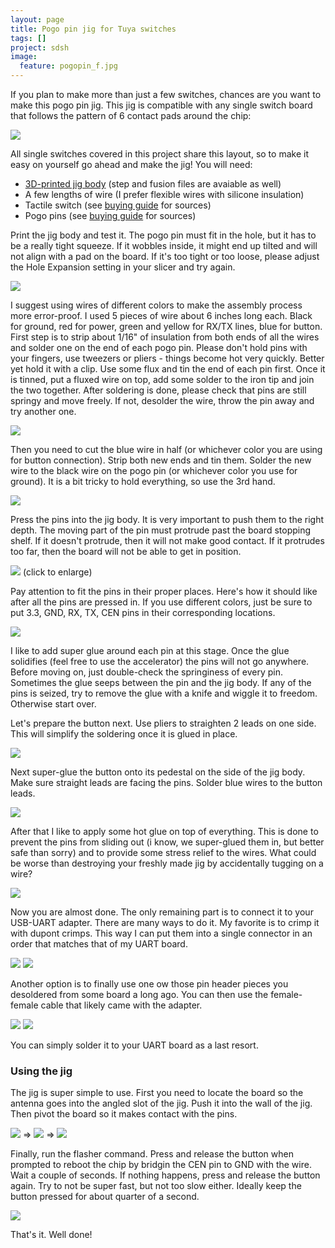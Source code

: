 ```yaml
---
layout: page
title: Pogo pin jig for Tuya switches
tags: []
project: sdsh
image:
  feature: pogopin_f.jpg
---
```


If you plan to make more than just a few switches, chances are you want to make this pogo pin jig. This jig is compatible with any single switch board that follows the pattern of 6 contact pads around the chip:

![](/images/pogo/pattern.jpg)

All single switches covered in this project share this layout, so to make it easy on yourself go ahead and make the jig! You will need:
- [3D-printed jig body](https://github.com/ScramblerUSA/SimpleDiySmarthome/blob/main/3DModels/TuyaPogoPinJig.stl) (step and fusion files are avaiable as well)
- A few lengths of wire (I prefer flexible wires with silicone insulation)
- Tactile switch (see [buying guide](/sdsh/buycomponents/) for sources)
- Pogo pins (see [buying guide](/sdsh/buycomponents/) for sources)

Print the jig body and test it. The pogo pin must fit in the hole, but it has to be a really tight squeeze.
If it wobbles inside, it might end up tilted and will not align with a pad on the board.
If it's too tight or too loose, please adjust the Hole Expansion setting in your slicer and try again.

![](/images/pogo/parts.jpg)

I suggest using wires of different colors to make the assembly process more error-proof. I used 5 pieces of wire about 6 inches long each. Black for ground, red for power, green and yellow for RX/TX lines, blue for button.
First step is to strip about 1/16" of insulation from both ends of all the wires and solder one on the end of each pogo pin.
Please don't hold pins with your fingers, use tweezers or pliers - things become hot very quickly. Better yet hold it with a clip.
Use some flux and tin the end of each pin first. Once it is tinned, put a fluxed wire on top, add some solder to the iron tip and join the two together.
After soldering is done, please check that pins are still springy and move freely. If not, desolder the wire, throw the pin away and try another one.

![](/images/pogo/step1.jpg)

Then you need to cut the blue wire in half (or whichever color you are using for button connection). Strip both new ends and tin them. Solder the new wire to the black wire on the pogo pin (or whichever color you use for ground). It is a bit tricky to hold everything, so use the 3rd hand.

![](/images/pogo/step2.jpg)

Press the pins into the jig body. It is very important to push them to the right depth. The moving part of the pin must protrude past the board stopping shelf.
If it doesn't protrude, then it will not make good contact. If it protrudes too far, then the board will not be able to get in position.

[![](/images/pogo/step3.jpg)](/images/pogo/step3b.jpg) (click to enlarge)

Pay attention to fit the pins in their proper places. Here's how it should like after all the pins are pressed in.
If you use different colors, just be sure to put 3.3, GND, RX, TX, CEN pins in their corresponding locations.

![](/images/pogo/step4.jpg)

I like to add super glue around each pin at this stage. Once the glue solidifies (feel free to use the accelerator) the pins will not go anywhere.
Before moving on, just double-check the springiness of every pin. Sometimes the glue seeps between the pin and the jig body.
If any of the pins is seized, try to remove the glue with a knife and wiggle it to freedom. Otherwise start over.

Let's prepare the button next. Use pliers to straighten 2 leads on one side. This will simplify the soldering once it is glued in place.

![](/images/pogo/step5.jpg)

Next super-glue the button onto its pedestal on the side of the jig body. Make sure straight leads are facing the pins.
Solder blue wires to the button leads.

![](/images/pogo/step6.jpg)

After that I like to apply some hot glue on top of everything.
This is done to prevent the pins from sliding out (i know, we super-glued them in, but better safe than sorry) and to provide some stress relief to the wires.
What could be worse than destroying your freshly made jig by accidentally tugging on a wire?

![](/images/pogo/step7.jpg)

Now you are almost done. The only remaining part is to connect it to your USB-UART adapter. There are many ways to do it.
My favorite is to crimp it with dupont crimps. This way I can put them into a single connector in an order that matches that of my UART board.

![](/images/pogo/step8.jpg) ![](/images/pogo/step8a.jpg)

Another option is to finally use one ow those pin header pieces you desoldered from some board a long ago.
You can then use the female-female cable that likely came with the adapter.

![](/images/pogo/step8b.jpg) ![](/images/pogo/step8c.jpg)

You can simply solder it to your UART board as a last resort.

### Using the jig

The jig is super simple to use. First you need to locate the board so the antenna goes into the angled slot of the jig.
Push it into the wall of the jig. Then pivot the board so it makes contact with the pins.

[![](/images/pogo/step9a.jpg)](/images/pogo/step9ab.jpg) => 
[![](/images/pogo/step9b.jpg)](/images/pogo/step9bb.jpg) => 
[![](/images/pogo/step9c.jpg)](/images/pogo/step9cb.jpg)

Finally, run the flasher command. Press and release the button when prompted to reboot the chip by bridgin the CEN pin to GND with the wire.
Wait a couple of seconds. If nothing happens, press and release the button again. Try to not be super fast, but not too slow either.
Ideally keep the button pressed for about quarter of a second.

[![](/images/pogo/step10.jpg)](/images/pogo/step10b.jpg)

That's it. Well done!


